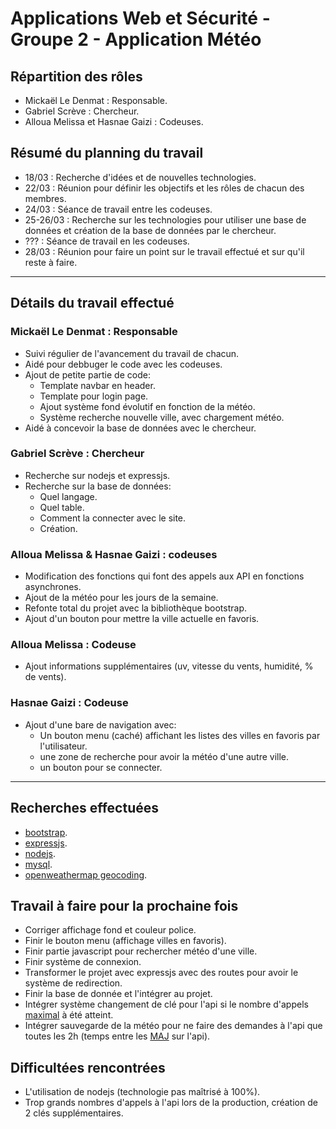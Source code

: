 # Applications Web et Sécurité - Groupe 2 - Application Météo

## Répartition des rôles
- Mickaël Le Denmat : Responsable.
- Gabriel Scrève : Chercheur.
- Alloua Melissa et Hasnae Gaizi : Codeuses.

## Résumé du planning du travail
- 18/03 : Recherche d'idées et de nouvelles technologies.
- 22/03 : Réunion pour définir les objectifs et les rôles de chacun des membres.
- 24/03 : Séance de travail entre les codeuses.
- 25-26/03 : Recherche sur les technologies pour utiliser une base de données et création de la base de données par le chercheur.
- ??? : Séance de travail en les codeuses.
- 28/03 : Réunion pour faire un point sur le travail effectué et sur qu'il reste à faire.

***

## Détails du travail effectué
### Mickaël Le Denmat : Responsable
- Suivi régulier de l'avancement du travail de chacun.
- Aidé pour debbuger le code avec les codeuses.
- Ajout de petite partie de code:
	- Template navbar en header.
	- Template pour login page.
	- Ajout système fond évolutif en fonction de la météo.
	- Système recherche nouvelle ville, avec chargement météo.
-  Aidé à concevoir la base de données avec le chercheur.

### Gabriel Scrève : Chercheur
- Recherche sur nodejs et expressjs.
- Recherche sur la base de données:
	- Quel langage.
	- Quel table.
	- Comment la connecter avec le site.
	- Création.

### Alloua Melissa & Hasnae Gaizi : codeuses
- Modification des fonctions qui font des appels aux API en fonctions asynchrones.
- Ajout de la météo pour les jours de la semaine.
- Refonte total du projet avec la bibliothèque bootstrap.
- Ajout d'un bouton pour mettre la ville actuelle en favoris.

### Alloua Melissa : Codeuse
- Ajout informations supplémentaires (uv, vitesse du vents, humidité, % de vents).


### Hasnae Gaizi : Codeuse
- Ajout d'une bare de navigation avec:
	- Un bouton menu (caché) affichant les listes des villes en favoris par l'utilisateur.
	- une zone de recherche pour avoir la météo d'une autre ville.
	- un bouton pour se connecter.

***

## Recherches effectuées
- [bootstrap](https://getbootstrap.com.).
- [expressjs](http://expressjs.com).
- [nodejs](https://nodejs.org/en/).
- [mysql](https://www.mysql.com/fr/).
- [openweathermap geocoding](https://openweathermap.org/api/geocoding-api).

## Travail à faire pour la prochaine fois
- Corriger affichage fond et couleur police.
- Finir le bouton menu (affichage villes en favoris).
- Finir partie javascript pour rechercher météo d'une ville.
- Finir système de connexion.
- Transformer le projet avec expressjs avec des routes pour avoir le système de redirection.
- Finir la base de donnée et l'intégrer au projet.
- Intégrer système changement de clé pour l'api si le nombre d'appels[ maximal](https://openweathermap.org/full-price#current) à été atteint.
- Intégrer sauvegarde de la météo pour ne faire des demandes à l'api que toutes les 2h (temps entre les [MAJ](https://openweathermap.org/full-price#current) sur l'api).

## Difficultées rencontrées
- L'utilisation de nodejs (technologie pas maîtrisé à 100%).
- Trop grands nombres d'appels à l'api lors de la production, création de 2 clés supplémentaires.
